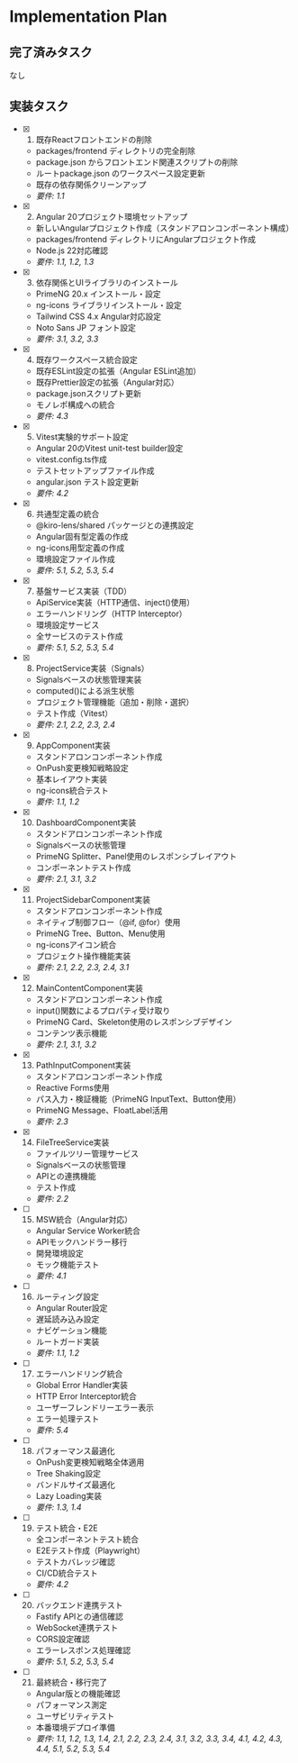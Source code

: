 # Implementation Plan

## 完了済みタスク

なし

## 実装タスク

- [x] 1. 既存Reactフロントエンドの削除
  - packages/frontend ディレクトリの完全削除
  - package.json からフロントエンド関連スクリプトの削除
  - ルートpackage.json のワークスペース設定更新
  - 既存の依存関係クリーンアップ
  - _要件: 1.1_

- [x] 2. Angular 20プロジェクト環境セットアップ
  - 新しいAngularプロジェクト作成（スタンドアロンコンポーネント構成）
  - packages/frontend ディレクトリにAngularプロジェクト作成
  - Node.js 22対応確認
  - _要件: 1.1, 1.2, 1.3_

- [x] 3. 依存関係とUIライブラリのインストール
  - PrimeNG 20.x インストール・設定
  - ng-icons ライブラリインストール・設定
  - Tailwind CSS 4.x Angular対応設定
  - Noto Sans JP フォント設定
  - _要件: 3.1, 3.2, 3.3_

- [x] 4. 既存ワークスペース統合設定
  - 既存ESLint設定の拡張（Angular ESLint追加）
  - 既存Prettier設定の拡張（Angular対応）
  - package.jsonスクリプト更新
  - モノレポ構成への統合
  - _要件: 4.3_

- [x] 5. Vitest実験的サポート設定
  - Angular 20のVitest unit-test builder設定
  - vitest.config.ts作成
  - テストセットアップファイル作成
  - angular.json テスト設定更新
  - _要件: 4.2_

- [x] 6. 共通型定義の統合
  - @kiro-lens/shared パッケージとの連携設定
  - Angular固有型定義の作成
  - ng-icons用型定義の作成
  - 環境設定ファイル作成
  - _要件: 5.1, 5.2, 5.3, 5.4_

- [x] 7. 基盤サービス実装（TDD）
  - ApiService実装（HTTP通信、inject()使用）
  - エラーハンドリング（HTTP Interceptor）
  - 環境設定サービス
  - 全サービスのテスト作成
  - _要件: 5.1, 5.2, 5.3, 5.4_

- [x] 8. ProjectService実装（Signals）
  - Signalsベースの状態管理実装
  - computed()による派生状態
  - プロジェクト管理機能（追加・削除・選択）
  - テスト作成（Vitest）
  - _要件: 2.1, 2.2, 2.3, 2.4_

- [x] 9. AppComponent実装
  - スタンドアロンコンポーネント作成
  - OnPush変更検知戦略設定
  - 基本レイアウト実装
  - ng-icons統合テスト
  - _要件: 1.1, 1.2_

- [x] 10. DashboardComponent実装
  - スタンドアロンコンポーネント作成
  - Signalsベースの状態管理
  - PrimeNG Splitter、Panel使用のレスポンシブレイアウト
  - コンポーネントテスト作成
  - _要件: 2.1, 3.1, 3.2_

- [x] 11. ProjectSidebarComponent実装
  - スタンドアロンコンポーネント作成
  - ネイティブ制御フロー（@if, @for）使用
  - PrimeNG Tree、Button、Menu使用
  - ng-iconsアイコン統合
  - プロジェクト操作機能実装
  - _要件: 2.1, 2.2, 2.3, 2.4, 3.1_

- [x] 12. MainContentComponent実装
  - スタンドアロンコンポーネント作成
  - input()関数によるプロパティ受け取り
  - PrimeNG Card、Skeleton使用のレスポンシブデザイン
  - コンテンツ表示機能
  - _要件: 2.1, 3.1, 3.2_

- [x] 13. PathInputComponent実装
  - スタンドアロンコンポーネント作成
  - Reactive Forms使用
  - パス入力・検証機能（PrimeNG InputText、Button使用）
  - PrimeNG Message、FloatLabel活用
  - _要件: 2.3_

- [x] 14. FileTreeService実装
  - ファイルツリー管理サービス
  - Signalsベースの状態管理
  - APIとの連携機能
  - テスト作成
  - _要件: 2.2_

- [ ] 15. MSW統合（Angular対応）
  - Angular Service Worker統合
  - APIモックハンドラー移行
  - 開発環境設定
  - モック機能テスト
  - _要件: 4.1_

- [ ] 16. ルーティング設定
  - Angular Router設定
  - 遅延読み込み設定
  - ナビゲーション機能
  - ルートガード実装
  - _要件: 1.1, 1.2_

- [ ] 17. エラーハンドリング統合
  - Global Error Handler実装
  - HTTP Error Interceptor統合
  - ユーザーフレンドリーエラー表示
  - エラー処理テスト
  - _要件: 5.4_

- [ ] 18. パフォーマンス最適化
  - OnPush変更検知戦略全体適用
  - Tree Shaking設定
  - バンドルサイズ最適化
  - Lazy Loading実装
  - _要件: 1.3, 1.4_

- [ ] 19. テスト統合・E2E
  - 全コンポーネントテスト統合
  - E2Eテスト作成（Playwright）
  - テストカバレッジ確認
  - CI/CD統合テスト
  - _要件: 4.2_

- [ ] 20. バックエンド連携テスト
  - Fastify APIとの通信確認
  - WebSocket連携テスト
  - CORS設定確認
  - エラーレスポンス処理確認
  - _要件: 5.1, 5.2, 5.3, 5.4_

- [ ] 21. 最終統合・移行完了
  - Angular版との機能確認
  - パフォーマンス測定
  - ユーザビリティテスト
  - 本番環境デプロイ準備
  - _要件: 1.1, 1.2, 1.3, 1.4, 2.1, 2.2, 2.3, 2.4, 3.1, 3.2, 3.3, 3.4, 4.1, 4.2, 4.3, 4.4, 5.1, 5.2, 5.3, 5.4_
